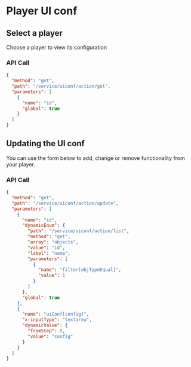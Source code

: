 <!--METADATA
{
  "icon": "columns",
  "sortOrder": 550,
  "tags": [
    "uiConf"
  ],
  "keywords": [],
  "summary": "Learn how to get and update player configuration"
}
-->

# Player UI conf


## Select a player
Choose a player to view its configuration

### API Call
```json
{
  "method": "get",
  "path": "/service/uiconf/action/get",
  "parameters": [
    {
      "name": "id",
      "global": true
    }
  ]
}
```

## Updating the UI conf
You can use the form below to add, change or remove functionality from your player.

### API Call
```json
{
  "method": "get",
  "path": "/service/uiconf/action/update",
  "parameters": [
    {
      "name": "id",
      "dynamicEnum": {
        "path": "/service/uiconf/action/list",
        "method": "get",
        "array": "objects",
        "value": "id",
        "label": "name",
        "parameters": [
          {
            "name": "filter[objTypeEqual]",
            "value": 1
          }
        ]
      },
      "global": true
    },
    {
      "name": "uiConf[config]",
      "x-inputType": "textarea",
      "dynamicValue": {
        "fromStep": 0,
        "value": "config"
      }
    }
  ]
}
```